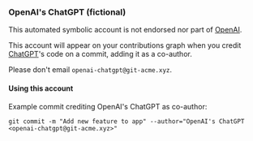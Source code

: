 ### OpenAI's ChatGPT (fictional)

This automated symbolic account is not endorsed nor part of [OpenAI](https://openai.com/).

This account will appear on your contributions graph when you credit [ChatGPT](https://chat.openai.com/)'s code on a commit, adding it as a co-author.

Please don't email `openai-chatgpt@git-acme.xyz`.

#### Using this account

Example commit crediting OpenAI's ChatGPT as co-author:

`git commit -m "Add new feature to app" --author="OpenAI's ChatGPT <openai-chatgpt@git-acme.xyz>"`
